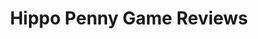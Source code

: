 ---
title: Hippo Penny Game Reviews
layout: scoredetail
permalink: /meta-score/stardew-valley
header:
  teaser: /assets/images/stardew-valley.jpg
  video:
    id: FmxWZaXGmQA
    provider: youtube
---